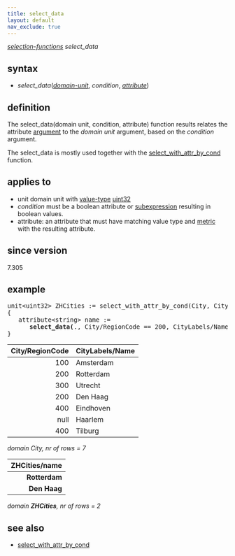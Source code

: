 ```yaml
---
title: select_data
layout: default
nav_exclude: true
---
```

*[selection-functions](selection-functions) select_data*

## syntax

- *select_data*(*[domain-unit](domain-unit)*, *condition*, *[attribute](attribute)*)

## definition

The select_data(domain unit, condition, attribute) function results relates the attribute [argument](argument) to the *domain unit* argument, based on the  *condition* argument.

The select_data is mostly used together with the [select_with_attr_by_cond](select_with_attr_by_cond) function.

## applies to

- unit domain unit with [value-type](value-type) [uint32](uint32)
- *condition* must be a boolean attribute or [subexpression](subexpression) resulting in boolean values.
- attribute: an attribute that must have matching value type and [metric](metric) with the resulting attribute.

## since version

7.305

## example
<pre>
unit&lt;uint32&gt; ZHCities := select_with_attr_by_cond(City, City/RegionCode == 200)
{
   attribute&lt;string&gt; name := 
      <B>select_data(</B>., City/RegionCode == 200, CityLabels/Name<B>)</B>;
}
</pre>

| City/RegionCode | CityLabels/Name |
|----------------:|-----------------|
| 100             | Amsterdam       |
| 200             | Rotterdam       |
| 300             | Utrecht         |
| 200             | Den Haag        |
| 400             | Eindhoven       |
| null            | Haarlem         |
| 400             | Tilburg         |

*domain City, nr of rows = 7*

| **ZHCities/name** |
|------------------:|
| **Rotterdam**     |
| **Den Haag**      |

*domain <B>ZHCities</B>, nr of rows = 2*

## see also

- [select_with_attr_by_cond](select_with_attr_by_cond)